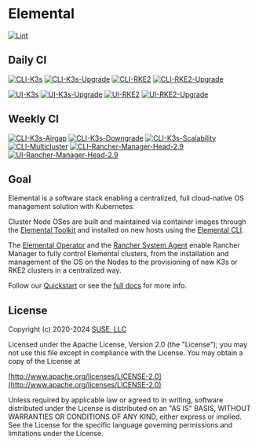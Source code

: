 # Elemental

[![Lint](https://github.com/rancher/elemental/actions/workflows/lint.yaml/badge.svg)](https://github.com/rancher/elemental/actions/workflows/lint.yaml)

## Daily CI

[![CLI-K3s](https://github.com/rancher/elemental/actions/workflows/cli-k3s-matrix.yaml/badge.svg)](https://github.com/rancher/elemental/actions/workflows/cli-k3s-matrix.yaml)
[![CLI-K3s-Upgrade](https://github.com/rancher/elemental/actions/workflows/cli-k3s-upgrade-matrix.yaml/badge.svg)](https://github.com/rancher/elemental/actions/workflows/cli-k3s-upgrade-matrix.yaml)
[![CLI-RKE2](https://github.com/rancher/elemental/actions/workflows/cli-rke2-matrix.yaml/badge.svg)](https://github.com/rancher/elemental/actions/workflows/cli-rke2-matrix.yaml)
[![CLI-RKE2-Upgrade](https://github.com/rancher/elemental/actions/workflows/cli-rke2-upgrade-matrix.yaml/badge.svg)](https://github.com/rancher/elemental/actions/workflows/cli-rke2-upgrade-matrix.yaml)

[![UI-K3s](https://github.com/rancher/elemental/actions/workflows/ui-k3s-matrix.yaml/badge.svg)](https://github.com/rancher/elemental/actions/workflows/ui-k3s-matrix.yaml)
[![UI-K3s-Upgrade](https://github.com/rancher/elemental/actions/workflows/ui-k3s-upgrade-matrix.yaml/badge.svg)](https://github.com/rancher/elemental/actions/workflows/ui-k3s-upgrade-matrix.yaml)
[![UI-RKE2](https://github.com/rancher/elemental/actions/workflows/ui-rke2-matrix.yaml/badge.svg)](https://github.com/rancher/elemental/actions/workflows/ui-rke2-matrix.yaml)
[![UI-RKE2-Upgrade](https://github.com/rancher/elemental/actions/workflows/ui-rke2-upgrade-matrix.yaml/badge.svg)](https://github.com/rancher/elemental/actions/workflows/ui-rke2-upgrade-matrix.yaml)

## Weekly CI

[![CLI-K3s-Airgap](https://github.com/rancher/elemental/actions/workflows/cli-k3s-airgap-matrix.yaml/badge.svg)](https://github.com/rancher/elemental/actions/workflows/cli-k3s-airgap-matrix.yaml)
[![CLI-K3s-Downgrade](https://github.com/rancher/elemental/actions/workflows/cli-k3s-downgrade-matrix.yaml/badge.svg)](https://github.com/rancher/elemental/actions/workflows/cli-k3s-downgrade-matrix.yaml)
[![CLI-K3s-Scalability](https://github.com/rancher/elemental/actions/workflows/cli-k3s-scalability-matrix.yaml/badge.svg)](https://github.com/rancher/elemental/actions/workflows/cli-k3s-scalability-matrix.yaml)
[![CLI-Multicluster](https://github.com/rancher/elemental/actions/workflows/cli-multicluster-matrix.yaml/badge.svg)](https://github.com/rancher/elemental/actions/workflows/cli-multicluster-matrix.yaml)
[![CLI-Rancher-Manager-Head-2.9](https://github.com/rancher/elemental/actions/workflows/cli-rm-head-2.9-matrix.yaml/badge.svg)](https://github.com/rancher/elemental/actions/workflows/cli-rm-head-2.9-matrix.yaml)
[![UI-Rancher-Manager-Head-2.9](https://github.com/rancher/elemental/actions/workflows/ui-rm-head-2.9-matrix.yaml/badge.svg)](https://github.com/rancher/elemental/actions/workflows/ui-rm-head-2.9-matrix.yaml)

## Goal

Elemental is a software stack enabling a centralized, full cloud-native OS management solution with Kubernetes.

Cluster Node OSes are built and maintained via container images through the [Elemental Toolkit](https://rancher.github.io/elemental-toolkit/) and installed on new hosts using the [Elemental CLI](https://github.com/rancher/elemental-cli).

The [Elemental Operator](https://github.com/rancher/elemental-operator) and the [Rancher System Agent](https://github.com/rancher/system-agent) enable Rancher Manager to fully control Elemental clusters, from the installation and management of the OS on the Nodes to the provisioning of new K3s or RKE2 clusters in a centralized way.

Follow our [Quickstart](https://rancher.github.io/elemental/quickstart/) or see the [full docs](https://rancher.github.io/elemental/) for more info.

## License

Copyright (c) 2020-2024 [SUSE, LLC](http://suse.com)

Licensed under the Apache License, Version 2.0 (the "License");
you may not use this file except in compliance with the License.
You may obtain a copy of the License at

[http://www.apache.org/licenses/LICENSE-2.0](http://www.apache.org/licenses/LICENSE-2.0)

Unless required by applicable law or agreed to in writing, software
distributed under the License is distributed on an "AS IS" BASIS,
WITHOUT WARRANTIES OR CONDITIONS OF ANY KIND, either express or implied.
See the License for the specific language governing permissions and
limitations under the License.
